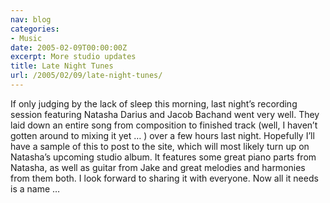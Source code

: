 ```yaml
---
nav: blog
categories:
- Music
date: 2005-02-09T00:00:00Z
excerpt: More studio updates
title: Late Night Tunes
url: /2005/02/09/late-night-tunes/
---
```


If only judging by the lack of sleep this morning, last night’s recording session featuring Natasha Darius and Jacob Bachand went very well. They laid down an entire song from composition to finished track (well, I haven’t gotten around to mixing it yet … ) over a few hours last night. Hopefully I’ll have a sample of this to post to the site, which will most likely turn up on Natasha’s upcoming studio album. It features some great piano parts from Natasha, as well as guitar from Jake and great melodies and harmonies from them both. I look forward to sharing it with everyone. Now all it needs is a name …
